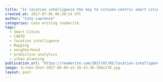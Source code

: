 ```yaml
---
title: "Is location intelligence the key to citizen-centric smart cities?"
created_at: 2017-07-06 06:20:14 UTC
author: "Cate Lawrence"
categories: Cate writing readwrite
tags: 
  - Smart Cities
  - CARTO
  - location intelligence
  - Mapping
  - neighborhood
  - predictive analytics
  - urban planning
publication_url: "https://readwrite.com/2017/07/05/location-intelligence-key-citizen-centric-smart-cities-cl1/"
image: Screen-Shot-2017-06-09-at-18.43.36-300x170.jpg
layout: post
---
```

